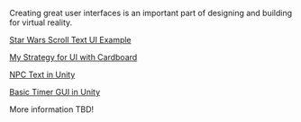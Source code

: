 Creating great user interfaces is an important part of designing and building for virtual reality. 

[Star Wars Scroll Text UI Example](https://livierickson.com/blog/2015/12/30/building-the-star-wars-scroll-text-in-unity/)

[My Strategy for UI with Cardboard](https://livierickson.com/blog/2015/06/13/quick-easy-my-strategy-for-ui-in-unity-5/)

[NPC Text in Unity](https://livierickson.com/blog/2015/06/05/creating-npc-text-for-vr-in-unity/)

[Basic Timer GUI in Unity](https://livierickson.com/blog/2015/02/17/creating-a-timer-gui-in-unity/) 


More information TBD!

